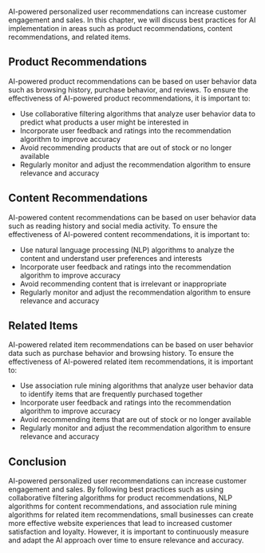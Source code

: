 

AI-powered personalized user recommendations can increase customer engagement and sales. In this chapter, we will discuss best practices for AI implementation in areas such as product recommendations, content recommendations, and related items.

Product Recommendations
-----------------------

AI-powered product recommendations can be based on user behavior data such as browsing history, purchase behavior, and reviews. To ensure the effectiveness of AI-powered product recommendations, it is important to:

* Use collaborative filtering algorithms that analyze user behavior data to predict what products a user might be interested in
* Incorporate user feedback and ratings into the recommendation algorithm to improve accuracy
* Avoid recommending products that are out of stock or no longer available
* Regularly monitor and adjust the recommendation algorithm to ensure relevance and accuracy

Content Recommendations
-----------------------

AI-powered content recommendations can be based on user behavior data such as reading history and social media activity. To ensure the effectiveness of AI-powered content recommendations, it is important to:

* Use natural language processing (NLP) algorithms to analyze the content and understand user preferences and interests
* Incorporate user feedback and ratings into the recommendation algorithm to improve accuracy
* Avoid recommending content that is irrelevant or inappropriate
* Regularly monitor and adjust the recommendation algorithm to ensure relevance and accuracy

Related Items
-------------

AI-powered related item recommendations can be based on user behavior data such as purchase behavior and browsing history. To ensure the effectiveness of AI-powered related item recommendations, it is important to:

* Use association rule mining algorithms that analyze user behavior data to identify items that are frequently purchased together
* Incorporate user feedback and ratings into the recommendation algorithm to improve accuracy
* Avoid recommending items that are out of stock or no longer available
* Regularly monitor and adjust the recommendation algorithm to ensure relevance and accuracy

Conclusion
----------

AI-powered personalized user recommendations can increase customer engagement and sales. By following best practices such as using collaborative filtering algorithms for product recommendations, NLP algorithms for content recommendations, and association rule mining algorithms for related item recommendations, small businesses can create more effective website experiences that lead to increased customer satisfaction and loyalty. However, it is important to continuously measure and adapt the AI approach over time to ensure relevance and accuracy.
